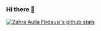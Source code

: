 ### Hi there 👋
<!-- Add statistics using anuraghazra/github-readme-stats package -->
[![Zahra Aulia Firdausi's github stats](https://github-readme-stats.vercel.app/api?username=zahraafirdausi)](https://github.com/anuraghazra/github-readme-stats)

<!--
**sabrinadizam21/sabrinadizam21** is a ✨ _special_ ✨ repository because its `README.md` (this file) appears on your GitHub profile.
Here are some ideas to get you started:

- 🔭 I’m currently working on ...
- 🌱 I’m currently learning ...
- 👯 I’m looking to collaborate on ...
- 🤔 I’m looking for help with ...
- 💬 Ask me about ...
- 📫 How to reach me: ...
- 😄 Pronouns: ...
- ⚡ Fun fact: ...
-->
